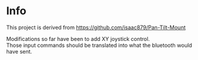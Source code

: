 # Info
This project is derived from https://github.com/isaac879/Pan-Tilt-Mount

Modifications so far have been to add XY joystick control.
<br/>
Those input commands should be translated into what the bluetooth would have sent.
